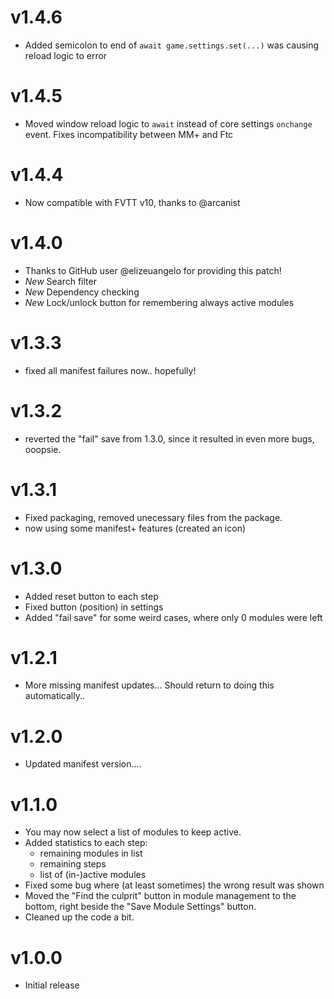 # v1.4.6
- Added semicolon to end of `await game.settings.set(...)` was causing reload logic to error

# v1.4.5
- Moved window reload logic to `await` instead of core settings `onchange` event. Fixes incompatibility between MM+ and Ftc

# v1.4.4

- Now compatible with FVTT v10, thanks to @arcanist

# v1.4.0

- Thanks to GitHub user @elizeuangelo for providing this patch!
- *New* Search filter
- *New* Dependency checking
- *New* Lock/unlock button for remembering always active modules

# v1.3.3

- fixed all manifest failures now.. hopefully!

# v1.3.2

- reverted the "fail" save from 1.3.0, since it resulted in even more bugs, ooopsie.

# v1.3.1

- Fixed packaging, removed unecessary files from the package.
- now using some manifest+ features  (created an icon)

# v1.3.0

- Added reset button to each step
- Fixed button (position) in settings
- Added "fail save" for some weird cases, where only 0 modules were left

# v1.2.1

- More missing manifest updates... Should return to doing this automatically..

# v1.2.0

- Updated manifest version....

# v1.1.0

- You may now select a list of modules to keep active.
- Added statistics to each step:
  - remaining modules in list
  - remaining steps
  - list of (in-)active modules
- Fixed some bug where (at least sometimes) the wrong result was shown
- Moved the "Find the culprit" button in module management to the bottom, right beside the "Save Module Settings" button.
- Cleaned up the code a bit.

# v1.0.0

- Initial release
